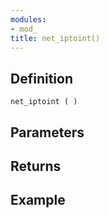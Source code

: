 ```yaml
---
modules:
- mod_
title: net_iptoint()
---
```


## Definition

    net_iptoint ( )

## Parameters

## Returns

## Example

```
```
